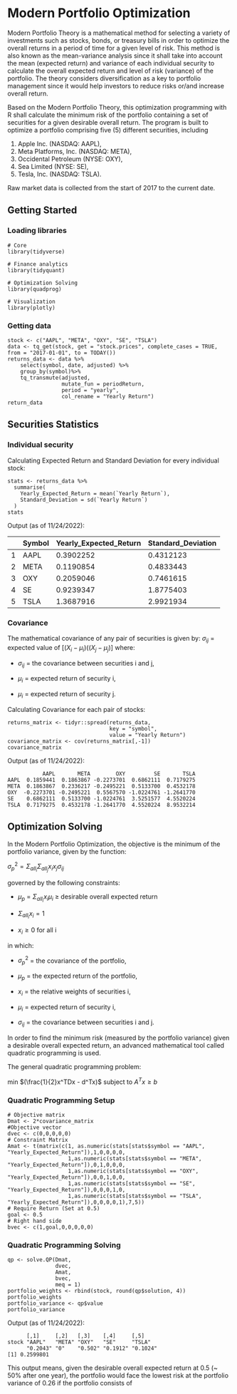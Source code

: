 # Modern Portfolio Optimization 

Modern Portfolio Theory is a mathematical method for selecting a variety of investments such as stocks, bonds, or treasury bills in order to optimize the overall returns in a period of time for a given level of risk. This method is also known as the mean-variance analysis since it shall take into account the mean (expected return) and variance of each individual security to calculate the overall expected return and level of risk (variance) of the portfolio. The theory considers diversification as a key to portfolio management since it would help investors to reduce risks or/and increase overall return. 

Based on the Modern Portfolio Theory, this optimization programming with R shall calculate the minimum risk of the portfolio containing a set of securities for a given desirable overall return. The program is built to optimize a portfolio comprising five (5) different securities, including 
1. Apple Inc. (NASDAQ: AAPL), 
2. Meta Platforms, Inc. (NASDAQ: META),
3. Occidental Petroleum (NYSE: OXY),
4. Sea Limited (NYSE: SE),
5. Tesla, Inc. (NASDAQ: TSLA).

Raw market data is collected from the start of 2017 to the current date. 

<h2>Getting Started </h2>
<h3>Loading libraries </h3>

```
# Core
library(tidyverse)

# Finance analytics
library(tidyquant)

# Optimization Solving
library(quadprog)

# Visualization 
library(plotly)
```

<h3> Getting data </h3>

```
stock <- c("AAPL", "META", "OXY", "SE", "TSLA")
data <- tq_get(stock, get = "stock.prices", complete_cases = TRUE, from = "2017-01-01", to = TODAY())
returns_data <- data %>%
    select(symbol, date, adjusted) %>%
    group_by(symbol)%>%
    tq_transmute(adjusted, 
                 mutate_fun = periodReturn, 
                 period = "yearly", 
                 col_rename = "Yearly Return")
return_data
```

<h2> Securities Statistics </h2>
<h3> Individual security </h3>

Calculating Expected Return and Standard Deviation for every individual stock:

```
stats <- returns_data %>%
  summarise(
    Yearly_Expected_Return = mean(`Yearly Return`),
    Standard_Deviation = sd(`Yearly Return`)
  )
stats
```

Output (as of 11/24/2022): 

| | Symbol  | Yearly_Expected_Return | Standard_Deviation |
| ------------- | ------------- | ------------- | ------------- |
|1| AAPL  | 0.3902252 | 0.4312123 |
|2| META  | 0.1190854 | 0.4833443 |
|3| OXY  | 0.2059046 | 0.7461615 |
|4| SE  | 0.9239347 | 1.8775403 |
|5| TSLA  | 1.3687916 | 2.9921934 |

<h3> Covariance </h3>

The mathematical covariance of any pair of securities is given by:
$\sigma_{ij}$ = expected value of $[(X_{i} - \mu_{i})((X_{j} - \mu_{j})]$ where: 

* $\sigma_{ij}$ = the covariance between securities i and j,

* $\mu_{i}$ = expected return of security i,

* $\mu_{i}$ = expected return of security j.

Calculating Covariance for each pair of stocks:

```
returns_matrix <- tidyr::spread(returns_data, 
                                key = "symbol", 
                                value = "Yearly Return")
covariance_matrix <- cov(returns_matrix[,-1])
covariance_matrix
```

Output (as of 11/24/2022):

```
           AAPL       META        OXY         SE       TSLA
AAPL  0.1859441  0.1863867 -0.2273701  0.6862111  0.7179275
META  0.1863867  0.2336217 -0.2495221  0.5133700  0.4532178
OXY  -0.2273701 -0.2495221  0.5567570 -1.0224761 -1.2641770
SE    0.6862111  0.5133700 -1.0224761  3.5251577  4.5520224
TSLA  0.7179275  0.4532178 -1.2641770  4.5520224  8.9532214
```

<h2> Optimization Solving </h2>

In the Modern Portfolio Optimization, the objective is the minimum of the portfolio variance, given by the function:

$\sigma_{p}^2 = \Sigma_{all_i}\Sigma_{all_j }x_{i}x_{j}\sigma_{ij}$

governed by the following constraints:

* $\mu_{p}$ = $\Sigma_{all_i}x_{i}\mu_{i}$ $\geq$ desirable overall expected return

* $\Sigma_{all_i}x_{i} = 1$

* $x_{i} \geq 0$ for all i  

in which:

* $\sigma_{p}^2$ = the covariance of the portfolio,

* $\mu_{p}$ = the expected return of the portfolio,

* $x_{i}$ = the relative weights of securities i,

* $\mu_{i}$ = expected return of security i,

* $\sigma_{ij}$ = the covariance between securities i and j. 

In order to find the minimum risk (measured by the portfolio variance) given a desirable overall expected return, an advanced mathematical tool called quadratic programming is used.

The general quadratic programming problem:

min $(\frac{1}{2}x^TDx - d^Tx)$ subject to $A^Tx \geq b$

<h3> Quadratic Programming Setup </h3>

```
# Objective matrix
Dmat <- 2*covariance_matrix
#Objective vector
dvec <- c(0,0,0,0,0)
# Constraint Matrix
Amat <- t(matrix(c(1, as.numeric(stats[stats$symbol == "AAPL", "Yearly_Expected_Return"]),1,0,0,0,0,
                   1,as.numeric(stats[stats$symbol == "META", "Yearly_Expected_Return"]),0,1,0,0,0,
                   1,as.numeric(stats[stats$symbol == "OXY", "Yearly_Expected_Return"]),0,0,1,0,0,
                   1,as.numeric(stats[stats$symbol == "SE", "Yearly_Expected_Return"]),0,0,0,1,0,
                   1,as.numeric(stats[stats$symbol == "TSLA", "Yearly_Expected_Return"]),0,0,0,0,1),7,5))
# Require Return (Set at 0.5)
goal <- 0.5
# Right hand side
bvec <- c(1,goal,0,0,0,0,0)
```

<h3> Quadratic Programming Solving </h3>

```
qp <- solve.QP(Dmat, 
               dvec, 
               Amat, 
               bvec, 
               meq = 1)
portfolio_weights <- rbind(stock, round(qp$solution, 4))
portfolio_weights
portfolio_variance <- qp$value
portfolio_variance        
```

Output (as of 11/24/2022):

```
      [,1]     [,2]   [,3]    [,4]     [,5]    
stock "AAPL"   "META" "OXY"   "SE"     "TSLA"  
      "0.2043" "0"    "0.502" "0.1912" "0.1024"
[1] 0.2599801
```

This output means, given the desirable overall expected return at 0.5 (~ 50% after one year), the portfolio would face the lowest risk at the portfolio variance of 0.26 if the portfolio consists of




